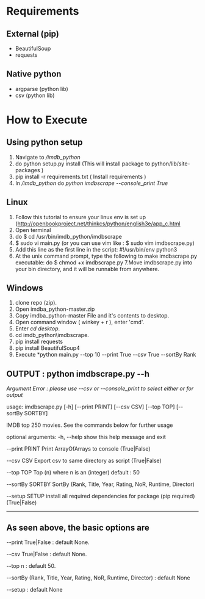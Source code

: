 Requirements
============

External (pip)
---
- BeautifulSoup 
- requests 

Native python
--------------
- argparse (python lib)
- csv (python lib)

How to Execute
================

Using python setup
------------------
1. Navigate to */imdb_python*
2. do python setup.py install (This will install package to python/lib/site-packages )
3. pip install -r requirements.txt ( Install requirements )
4. In */imdb_python* do *python imdbscrape --console_print True*

Linux
------
1. Follow this tutorial to ensure your linux env is set up (http://openbookproject.net/thinkcs/python/english3e/app_c.html
2. Open terminal
3. do $ cd /usr/bin/imdb_python/imdbscrape
4. $ sudo vi main.py (or you can use vim like : $ sudo vim imdbscrape.py)
5. Add this line as the first line in the script:
      #!/usr/bin/env python3   
6. At the unix command prompt, type the following to make imdbscrape.py executable:
      do $ chmod +x imdbscrape.py
7.Move imdbscrape.py into your bin directory, and it will be runnable from anywhere.

Windows
-------
1. clone repo (zip). 
2. Open imdba_python-master.zip
3. Copy imdba_python-master File and it's contents to desktop.
4. Open command window ( winkey + r ), enter 'cmd'.
5. Enter *cd desktop*.
6. cd imdb_python\imdbscrape.
7. pip install requests
8. pip install BeautifulSoup4
9. Execute *python main.py --top 10 --print True --csv True --sortBy Rank

OUTPUT : python imdbscrape.py --h
-------------------------------------------------------------------------------------------------------------

*Argument Error : please use --csv or --console_print to select either or for output*

usage: imdbscrape.py [-h] [--print PRINT] [--csv CSV] [--top TOP]
 [--sortBy SORTBY]

IMDB top 250 movies. See the commands below for further usage

optional arguments:
  -h, --help     show this help message and exit
  
--print PRINT    Print ArrayOfArrays to console (True|False)
  
--csv CSV        Export csv to same directory as script (True|False)
  
--top TOP        Top (n) where n is an (integer) default : 50
  
--sortBy SORTBY  SortBy (Rank, Title, Year, Rating, NoR, Runtime, Director)

--setup SETUP    install all required dependencies for package (pip required) (True|False)

-------------------------------------------------------------------------------------------------------------

As seen above, the basic options are 
-------------------------------------------------------------------------------------------------------------
--print   True|False        : default None.

--csv     True|False        : default None.

--top n                     : default 50.

--sortBy (Rank, Title, Year, Rating, NoR, Runtime, Director) : default None

--setup                     : default None

